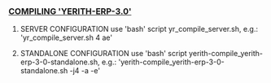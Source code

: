 ### <u>COMPILING 'YERITH-ERP-3.0'</u>

 1. SERVER CONFIGURATION
   use 'bash' script yr_compile_server.sh, e.g.:
   'yr_compile_server.sh 4 ae'

 2. STANDALONE CONFIGURATION
   use 'bash' script yerith-compile_yerith-erp-3-0-standalone.sh, e.g.:
   'yerith-compile_yerith-erp-3-0-standalone.sh -j4 -a -e'
